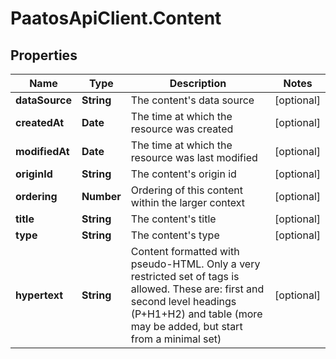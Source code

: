 # PaatosApiClient.Content

## Properties
Name | Type | Description | Notes
------------ | ------------- | ------------- | -------------
**dataSource** | **String** | The content&#39;s data source | [optional] 
**createdAt** | **Date** | The time at which the resource was created | [optional] 
**modifiedAt** | **Date** | The time at which the resource was last modified | [optional] 
**originId** | **String** | The content&#39;s origin id | [optional] 
**ordering** | **Number** | Ordering of this content within the larger context | [optional] 
**title** | **String** | The content&#39;s title | [optional] 
**type** | **String** | The content&#39;s type | [optional] 
**hypertext** | **String** | Content formatted with pseudo-HTML. Only a very restricted set of tags is allowed. These are: first and second level headings (P+H1+H2) and table (more may be added, but start from a minimal set) | [optional] 


